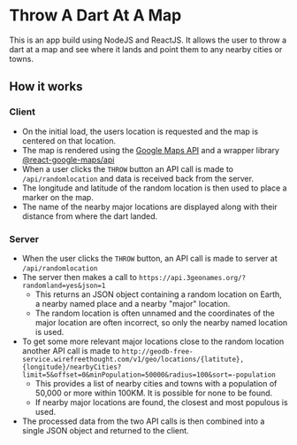 # Throw A Dart At A Map

This is an app build using NodeJS and ReactJS. It allows the user to throw a dart at a map and see where it lands and point them to any nearby cities or towns.

## How it works

### Client
- On the initial load, the users location is requested and the map is centered on that location.
- The map is rendered using the [Google Maps API](https://developers.google.com/maps/documentation/javascript) and a wrapper library [@react-google-maps/api](https://www.npmjs.com/package/@react-google-maps/api)
- When a user clicks the `THROW` button an API call is made to `/api/randomlocation` and data is received back from the server.
- The longitude and latitude of the random location is then used to place a marker on the map.
- The name of the nearby major locations are displayed along with their distance from where the dart landed.

### Server
- When the user clicks the `THROW` button, an API call is made to server at `/api/randomlocation`
- The server then makes a call to `https://api.3geonames.org/?randomland=yes&json=1`
    - This returns an JSON object containing a random location on Earth, a nearby named place and a nearby "major" location.
    - The random location is often unnamed and the coordinates of the major location are often incorrect, so only the nearby named location is used. 
- To get some more relevant major locations close to the random location another API call is made to `http://geodb-free-service.wirefreethought.com/v1/geo/locations/{latitute},{longitude}/nearbyCities?limit=5&offset=0&minPopulation=50000&radius=100&sort=-population`
    - This provides a list of nearby cities and towns with a population of 50,000 or more within 100KM. It is possible for none to be found.
    - If nearby major locations are found, the closest and most populous is used.
- The processed data from the two API calls is then combined into a single JSON object and returned to the client.
